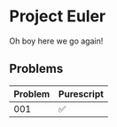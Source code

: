 # Project Euler

Oh boy here we go again!

## Problems

| Problem | Purescript |
| --- | --------------|
| 001 | :white_check_mark: |
